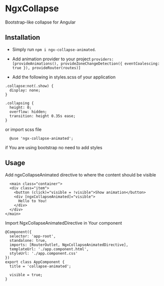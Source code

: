 # NgxCollapse

Bootstrap-like collapse for Angular


## Installation

- Simply run `npm i ngx-collapse-animated`.
- Add animation provider to your project
  `providers: [provideAnimations(),
  provideZoneChangeDetection({ eventCoalescing: true }),
  provideRouter(routes)]`

- Add the following in styles.scss of your application
````
.collapse:not(.show) {
  display: none;
}

.collapsing {
  height: 0;
  overflow: hidden;
  transition: height 0.35s ease;
}
````

or import scss file
`````
  @use 'ngx-collapse-animated';
`````
if You are using bootstrap no need to add styles

## Usage
Add ngxCollapseAnimated directive to where the content should be visible
`````
  <main class="container">
  <div class="item">
    <button (click)="visible = !visible">Show animation</button>
    <div [ngxCollapseAnimated]="visible">
      Hello to You!
    </div>
  </div>
</main>
`````

Import  NgxCollapseAnimatedDirective in Your component
````` 
@Component({
  selector: 'app-root',
  standalone: true,
  imports: [RouterOutlet, NgxCollapseAnimatedDirective],
  templateUrl: './app.component.html',
  styleUrl: './app.component.css'
})
export class AppComponent {
  title = 'collapse-animated';

  visible = true;
}
`````

